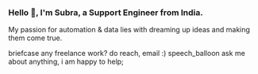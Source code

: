 ### Hello 👋, I'm Subra, a Support Engineer from India.
My passion for automation & data lies with dreaming up ideas and making them come true.

briefcase any freelance work? do reach, email :)
speech_balloon ask me about anything, i am happy to help;

<!--
**subrakumardas/subrakumardas** is a ✨ _special_ ✨ repository because its `README.md` (this file) appears on your GitHub profile.

Here are some ideas to get you started:

- 🔭 I’m currently working on ...
- 🌱 I’m currently learning ...
- 👯 I’m looking to collaborate on ...
- 🤔 I’m looking for help with ...
- 💬 Ask me about ...
- 📫 How to reach me: ...
- 😄 Pronouns: ...
- ⚡ Fun fact: ...
-->
